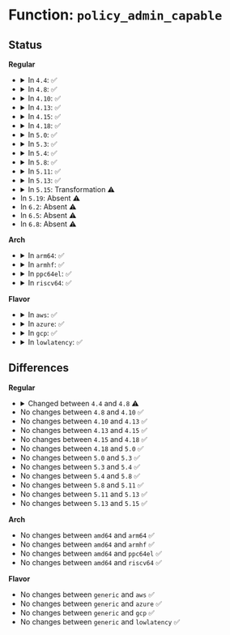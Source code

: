 # Function: <code>policy_admin_capable</code>

## Status
<b>Regular</b>
<ul>
<li>
<details>
<summary>In <code>4.4</code>: ✅</summary>

```c
bool policy_admin_capable();
```

**Collision:** Unique Global

**Inline:** No

**Transformation:** False

**Instances:**

```
In security/apparmor/policy.c (ffffffff81380710)
Location: security/apparmor/policy.c:620
Inline: False
Direct callers:
  - security/apparmor/policy.c:aa_may_manage_policy
  - security/apparmor/lsm.c:param_get_mode
  - security/apparmor/lsm.c:param_get_audit
  - security/apparmor/lsm.c:param_set_mode
  - security/apparmor/lsm.c:param_set_audit
  - security/apparmor/lsm.c:param_get_aabool
  - security/apparmor/lsm.c:param_set_aabool
  - security/apparmor/lsm.c:param_set_aalockpolicy
  - security/apparmor/lsm.c:param_get_aauint
  - security/apparmor/lsm.c:param_set_aauint
  - security/apparmor/lsm.c:apparmor_dointvec
```
**Symbols:**

```
ffffffff81380710-ffffffff8138094a: policy_admin_capable (STB_GLOBAL)
```
</details>
</li>
<li>
<details>
<summary>In <code>4.8</code>: ✅</summary>

```c
bool policy_admin_capable(struct aa_ns *ns);
```

**Collision:** Unique Global

**Inline:** No

**Transformation:** False

**Instances:**

```
In security/apparmor/policy.c (ffffffff813ba3e0)
Location: security/apparmor/policy.c:673
Inline: False
Direct callers:
  - security/apparmor/policy.c:aa_may_manage_policy
  - security/apparmor/lsm.c:apparmor_dointvec
  - security/apparmor/lsm.c:param_set_mode
  - security/apparmor/lsm.c:param_set_audit
  - security/apparmor/lsm.c:param_set_aauint
  - security/apparmor/lsm.c:param_set_aabool
  - security/apparmor/lsm.c:param_set_aalockpolicy
```
**Symbols:**

```
ffffffff813ba3e0-ffffffff813ba490: policy_admin_capable (STB_GLOBAL)
```
</details>
</li>
<li>
<details>
<summary>In <code>4.10</code>: ✅</summary>

```c
bool policy_admin_capable(struct aa_ns *ns);
```

**Collision:** Unique Global

**Inline:** No

**Transformation:** False

**Instances:**

```
In security/apparmor/policy.c (ffffffff813d17a0)
Location: security/apparmor/policy.c:674
Inline: False
Direct callers:
  - security/apparmor/policy.c:aa_may_manage_policy
  - security/apparmor/lsm.c:apparmor_dointvec
  - security/apparmor/lsm.c:param_set_aauint
  - security/apparmor/lsm.c:param_set_aabool
```
**Symbols:**

```
ffffffff813d17a0-ffffffff813d1850: policy_admin_capable (STB_GLOBAL)
```
</details>
</li>
<li>
<details>
<summary>In <code>4.13</code>: ✅</summary>

```c
bool policy_admin_capable(struct aa_ns *ns);
```

**Collision:** Unique Global

**Inline:** No

**Transformation:** False

**Instances:**

```
In security/apparmor/policy.c (ffffffff813e4600)
Location: security/apparmor/policy.c:659
Inline: False
Direct callers:
  - security/apparmor/policy.c:aa_may_manage_policy
  - security/apparmor/lsm.c:apparmor_dointvec
  - security/apparmor/lsm.c:param_set_aabool
```
**Symbols:**

```
ffffffff813e4600-ffffffff813e46e7: policy_admin_capable (STB_GLOBAL)
```
</details>
</li>
<li>
<details>
<summary>In <code>4.15</code>: ✅</summary>

```c
bool policy_admin_capable(struct aa_ns *ns);
```

**Collision:** Unique Global

**Inline:** No

**Transformation:** False

**Instances:**

```
In security/apparmor/policy.c (ffffffff8140b5b0)
Location: security/apparmor/policy.c:660
Inline: False
Direct callers:
  - security/apparmor/policy.c:aa_may_manage_policy
  - security/apparmor/lsm.c:apparmor_dointvec
  - security/apparmor/lsm.c:param_set_aabool
```
**Symbols:**

```
ffffffff8140b5b0-ffffffff8140b697: policy_admin_capable (STB_GLOBAL)
```
</details>
</li>
<li>
<details>
<summary>In <code>4.18</code>: ✅</summary>

```c
bool policy_admin_capable(struct aa_ns *ns);
```

**Collision:** Unique Global

**Inline:** No

**Transformation:** False

**Instances:**

```
In security/apparmor/policy.c (ffffffff8143cf00)
Location: security/apparmor/policy.c:665
Inline: False
Direct callers:
  - security/apparmor/policy.c:aa_may_manage_policy
  - security/apparmor/lsm.c:apparmor_dointvec
  - security/apparmor/lsm.c:param_set_mode
  - security/apparmor/lsm.c:param_set_audit
  - security/apparmor/lsm.c:param_set_aabool
```
**Symbols:**

```
ffffffff8143cf00-ffffffff8143cfe7: policy_admin_capable (STB_GLOBAL)
```
</details>
</li>
<li>
<details>
<summary>In <code>5.0</code>: ✅</summary>

```c
bool policy_admin_capable(struct aa_ns *ns);
```

**Collision:** Unique Global

**Inline:** No

**Transformation:** False

**Instances:**

```
In security/apparmor/policy.c (ffffffff81459d70)
Location: security/apparmor/policy.c:665
Inline: False
Direct callers:
  - security/apparmor/policy.c:aa_may_manage_policy
  - security/apparmor/lsm.c:apparmor_dointvec
  - security/apparmor/lsm.c:param_set_mode
  - security/apparmor/lsm.c:param_set_audit
  - security/apparmor/lsm.c:param_set_aabool
```
**Symbols:**

```
ffffffff81459d70-ffffffff81459e4a: policy_admin_capable (STB_GLOBAL)
```
</details>
</li>
<li>
<details>
<summary>In <code>5.3</code>: ✅</summary>

```c
bool policy_admin_capable(struct aa_ns *ns);
```

**Collision:** Unique Global

**Inline:** No

**Transformation:** False

**Instances:**

```
In security/apparmor/policy.c (ffffffff814873d0)
Location: security/apparmor/policy.c:660
Inline: False
Direct callers:
  - security/apparmor/policy.c:aa_may_manage_policy
  - security/apparmor/lsm.c:apparmor_dointvec
  - security/apparmor/lsm.c:param_set_mode
  - security/apparmor/lsm.c:param_set_audit
  - security/apparmor/lsm.c:param_set_aabool
  - security/apparmor/lsm.c:param_set_aalockpolicy
```
**Symbols:**

```
ffffffff814873d0-ffffffff814874a2: policy_admin_capable (STB_GLOBAL)
```
</details>
</li>
<li>
<details>
<summary>In <code>5.4</code>: ✅</summary>

```c
bool policy_admin_capable(struct aa_ns *ns);
```

**Collision:** Unique Global

**Inline:** No

**Transformation:** False

**Instances:**

```
In security/apparmor/policy.c (ffffffff814a1280)
Location: security/apparmor/policy.c:660
Inline: False
Direct callers:
  - security/apparmor/policy.c:aa_may_manage_policy
  - security/apparmor/lsm.c:apparmor_dointvec
  - security/apparmor/lsm.c:param_set_mode
  - security/apparmor/lsm.c:param_set_audit
  - security/apparmor/lsm.c:param_set_aabool
  - security/apparmor/lsm.c:param_set_aalockpolicy
```
**Symbols:**

```
ffffffff814a1280-ffffffff814a1352: policy_admin_capable (STB_GLOBAL)
```
</details>
</li>
<li>
<details>
<summary>In <code>5.8</code>: ✅</summary>

```c
bool policy_admin_capable(struct aa_ns *ns);
```

**Collision:** Unique Global

**Inline:** No

**Transformation:** False

**Instances:**

```
In security/apparmor/policy.c (ffffffff814fb420)
Location: security/apparmor/policy.c:664
Inline: False
Direct callers:
  - security/apparmor/policy.c:aa_may_manage_policy
  - security/apparmor/lsm.c:apparmor_dointvec
  - security/apparmor/lsm.c:param_set_mode
  - security/apparmor/lsm.c:param_set_audit
```
**Symbols:**

```
ffffffff814fb420-ffffffff814fb4f2: policy_admin_capable (STB_GLOBAL)
```
</details>
</li>
<li>
<details>
<summary>In <code>5.11</code>: ✅</summary>

```c
bool policy_admin_capable(struct aa_ns *ns);
```

**Collision:** Unique Global

**Inline:** No

**Transformation:** False

**Instances:**

```
In security/apparmor/policy.c (ffffffff81518470)
Location: security/apparmor/policy.c:664
Inline: False
Direct callers:
  - security/apparmor/policy.c:aa_may_manage_policy
  - security/apparmor/lsm.c:apparmor_dointvec
  - security/apparmor/lsm.c:param_set_mode
  - security/apparmor/lsm.c:param_set_audit
```
**Symbols:**

```
ffffffff81518470-ffffffff81518542: policy_admin_capable (STB_GLOBAL)
```
</details>
</li>
<li>
<details>
<summary>In <code>5.13</code>: ✅</summary>

```c
bool policy_admin_capable(struct aa_ns *ns);
```

**Collision:** Unique Global

**Inline:** No

**Transformation:** False

**Instances:**

```
In security/apparmor/policy.c (ffffffff8151ecd0)
Location: security/apparmor/policy.c:664
Inline: False
Direct callers:
  - security/apparmor/policy.c:aa_may_manage_policy
  - security/apparmor/lsm.c:apparmor_dointvec
  - security/apparmor/lsm.c:param_set_mode
  - security/apparmor/lsm.c:param_set_audit
```
**Symbols:**

```
ffffffff8151ecd0-ffffffff8151eda2: policy_admin_capable (STB_GLOBAL)
```
</details>
</li>
<li>
<details>
<summary>In <code>5.15</code>: Transformation ⚠️</summary>

```c
bool policy_admin_capable(struct aa_ns *ns);
```

**Collision:** Unique Global

**Inline:** No

**Transformation:** True

**Instances:**

```
In security/apparmor/policy.c (0)
Location: security/apparmor/policy.c:664
Inline: False
Direct callers:
  - security/apparmor/policy.c:aa_may_manage_policy
  - security/apparmor/lsm.c:apparmor_dointvec
  - security/apparmor/lsm.c:param_set_mode
  - security/apparmor/lsm.c:param_set_audit
```
**Symbols:**

```
ffffffff81cd64e1-ffffffff81cd654a: policy_admin_capable.cold (STB_LOCAL)
ffffffff8157ce20-ffffffff8157cf36: policy_admin_capable (STB_GLOBAL)
```
</details>
</li>
<li>
In <code>5.19</code>: Absent ⚠️
</li>
<li>
In <code>6.2</code>: Absent ⚠️
</li>
<li>
In <code>6.5</code>: Absent ⚠️
</li>
<li>
In <code>6.8</code>: Absent ⚠️
</li>
</ul>
<b>Arch</b>
<ul>
<li>
<details>
<summary>In <code>arm64</code>: ✅</summary>

```c
bool policy_admin_capable(struct aa_ns *ns);
```

**Collision:** Unique Global

**Inline:** No

**Transformation:** False

**Instances:**

```
In security/apparmor/policy.c (ffff800010596f88)
Location: security/apparmor/policy.c:660
Inline: False
Direct callers:
  - security/apparmor/policy.c:aa_may_manage_policy
  - security/apparmor/lsm.c:apparmor_dointvec
  - security/apparmor/lsm.c:param_set_mode
  - security/apparmor/lsm.c:param_set_audit
  - security/apparmor/lsm.c:param_set_aabool
```
**Symbols:**

```
ffff800010596f88-ffff80001059709c: policy_admin_capable (STB_GLOBAL)
```
</details>
</li>
<li>
<details>
<summary>In <code>armhf</code>: ✅</summary>

```c
bool policy_admin_capable(struct aa_ns *ns);
```

**Collision:** Unique Global

**Inline:** No

**Transformation:** False

**Instances:**

```
In security/apparmor/policy.c (c074806c)
Location: security/apparmor/policy.c:660
Inline: False
Direct callers:
  - security/apparmor/policy.c:aa_may_manage_policy
  - security/apparmor/lsm.c:apparmor_dointvec
  - security/apparmor/lsm.c:param_set_mode
  - security/apparmor/lsm.c:param_set_audit
  - security/apparmor/lsm.c:param_set_aabool
```
**Symbols:**

```
c074806c-c0748180: policy_admin_capable (STB_GLOBAL)
```
</details>
</li>
<li>
<details>
<summary>In <code>ppc64el</code>: ✅</summary>

```c
bool policy_admin_capable(struct aa_ns *ns);
```

**Collision:** Unique Global

**Inline:** No

**Transformation:** False

**Instances:**

```
In security/apparmor/policy.c (c00000000070d0f0)
Location: security/apparmor/policy.c:660
Inline: False
Direct callers:
  - security/apparmor/policy.c:aa_may_manage_policy
  - security/apparmor/lsm.c:apparmor_dointvec
  - security/apparmor/lsm.c:param_set_mode
  - security/apparmor/lsm.c:param_set_audit
  - security/apparmor/lsm.c:param_set_aabool
  - security/apparmor/lsm.c:param_set_aalockpolicy
```
**Symbols:**

```
c00000000070d0f0-c00000000070d240: policy_admin_capable (STB_GLOBAL)
```
</details>
</li>
<li>
<details>
<summary>In <code>riscv64</code>: ✅</summary>

```c
bool policy_admin_capable(struct aa_ns *ns);
```

**Collision:** Unique Global

**Inline:** No

**Transformation:** False

**Instances:**

```
In security/apparmor/policy.c (ffffffe0003e3c3a)
Location: security/apparmor/policy.c:660
Inline: False
Direct callers:
  - security/apparmor/policy.c:aa_may_manage_policy
  - security/apparmor/lsm.c:apparmor_dointvec
  - security/apparmor/lsm.c:param_set_mode
  - security/apparmor/lsm.c:param_set_audit
  - security/apparmor/lsm.c:param_set_aabool
```
**Symbols:**

```
ffffffe0003e3c3a-ffffffe0003e3d42: policy_admin_capable (STB_GLOBAL)
```
</details>
</li>
</ul>
<b>Flavor</b>
<ul>
<li>
<details>
<summary>In <code>aws</code>: ✅</summary>

```c
bool policy_admin_capable(struct aa_ns *ns);
```

**Collision:** Unique Global

**Inline:** No

**Transformation:** False

**Instances:**

```
In security/apparmor/policy.c (ffffffff81499860)
Location: security/apparmor/policy.c:660
Inline: False
Direct callers:
  - security/apparmor/policy.c:aa_may_manage_policy
  - security/apparmor/lsm.c:apparmor_dointvec
  - security/apparmor/lsm.c:param_set_mode
  - security/apparmor/lsm.c:param_set_audit
  - security/apparmor/lsm.c:param_set_aabool
  - security/apparmor/lsm.c:param_set_aalockpolicy
```
**Symbols:**

```
ffffffff81499860-ffffffff81499932: policy_admin_capable (STB_GLOBAL)
```
</details>
</li>
<li>
<details>
<summary>In <code>azure</code>: ✅</summary>

```c
bool policy_admin_capable(struct aa_ns *ns);
```

**Collision:** Unique Global

**Inline:** No

**Transformation:** False

**Instances:**

```
In security/apparmor/policy.c (ffffffff8148a280)
Location: security/apparmor/policy.c:660
Inline: False
Direct callers:
  - security/apparmor/policy.c:aa_may_manage_policy
  - security/apparmor/lsm.c:apparmor_dointvec
  - security/apparmor/lsm.c:param_set_mode
  - security/apparmor/lsm.c:param_set_audit
  - security/apparmor/lsm.c:param_set_aabool
  - security/apparmor/lsm.c:param_set_aalockpolicy
```
**Symbols:**

```
ffffffff8148a280-ffffffff8148a352: policy_admin_capable (STB_GLOBAL)
```
</details>
</li>
<li>
<details>
<summary>In <code>gcp</code>: ✅</summary>

```c
bool policy_admin_capable(struct aa_ns *ns);
```

**Collision:** Unique Global

**Inline:** No

**Transformation:** False

**Instances:**

```
In security/apparmor/policy.c (ffffffff81495900)
Location: security/apparmor/policy.c:660
Inline: False
Direct callers:
  - security/apparmor/policy.c:aa_may_manage_policy
  - security/apparmor/lsm.c:apparmor_dointvec
  - security/apparmor/lsm.c:param_set_mode
  - security/apparmor/lsm.c:param_set_audit
  - security/apparmor/lsm.c:param_set_aabool
  - security/apparmor/lsm.c:param_set_aalockpolicy
```
**Symbols:**

```
ffffffff81495900-ffffffff814959d2: policy_admin_capable (STB_GLOBAL)
```
</details>
</li>
<li>
<details>
<summary>In <code>lowlatency</code>: ✅</summary>

```c
bool policy_admin_capable(struct aa_ns *ns);
```

**Collision:** Unique Global

**Inline:** No

**Transformation:** False

**Instances:**

```
In security/apparmor/policy.c (ffffffff814ad990)
Location: security/apparmor/policy.c:660
Inline: False
Direct callers:
  - security/apparmor/policy.c:aa_may_manage_policy
  - security/apparmor/lsm.c:apparmor_dointvec
  - security/apparmor/lsm.c:param_set_mode
  - security/apparmor/lsm.c:param_set_audit
  - security/apparmor/lsm.c:param_set_aabool
  - security/apparmor/lsm.c:param_set_aalockpolicy
```
**Symbols:**

```
ffffffff814ad990-ffffffff814ada62: policy_admin_capable (STB_GLOBAL)
```
</details>
</li>
</ul>

## Differences
<b>Regular</b>
<ul>
<li>
<details>
<summary>Changed between <code>4.4</code> and <code>4.8</code> ⚠️</summary>
<ul>
<li>
<b>Param added. </b>
<code>struct aa_ns *ns</code>
</li>
</ul>
</details>
</li>
<li>
No changes between <code>4.8</code> and <code>4.10</code> ✅
</li>
<li>
No changes between <code>4.10</code> and <code>4.13</code> ✅
</li>
<li>
No changes between <code>4.13</code> and <code>4.15</code> ✅
</li>
<li>
No changes between <code>4.15</code> and <code>4.18</code> ✅
</li>
<li>
No changes between <code>4.18</code> and <code>5.0</code> ✅
</li>
<li>
No changes between <code>5.0</code> and <code>5.3</code> ✅
</li>
<li>
No changes between <code>5.3</code> and <code>5.4</code> ✅
</li>
<li>
No changes between <code>5.4</code> and <code>5.8</code> ✅
</li>
<li>
No changes between <code>5.8</code> and <code>5.11</code> ✅
</li>
<li>
No changes between <code>5.11</code> and <code>5.13</code> ✅
</li>
<li>
No changes between <code>5.13</code> and <code>5.15</code> ✅
</li>
</ul>
<b>Arch</b>
<ul>
<li>
No changes between <code>amd64</code> and <code>arm64</code> ✅
</li>
<li>
No changes between <code>amd64</code> and <code>armhf</code> ✅
</li>
<li>
No changes between <code>amd64</code> and <code>ppc64el</code> ✅
</li>
<li>
No changes between <code>amd64</code> and <code>riscv64</code> ✅
</li>
</ul>
<b>Flavor</b>
<ul>
<li>
No changes between <code>generic</code> and <code>aws</code> ✅
</li>
<li>
No changes between <code>generic</code> and <code>azure</code> ✅
</li>
<li>
No changes between <code>generic</code> and <code>gcp</code> ✅
</li>
<li>
No changes between <code>generic</code> and <code>lowlatency</code> ✅
</li>
</ul>
